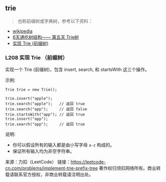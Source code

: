 trie
-----


>   也称前缀树或字典树，参考以下资料：

- [wikipedia](https://zh.wikipedia.org/wiki/Trie)
- [6天通吃树结构—— 第五天 Trie树](https://www.cnblogs.com/huangxincheng/archive/2012/11/25/2788268.html)
- [实现 Trie (前缀树)](https://leetcode-cn.com/problems/implement-trie-prefix-tree/solution/shi-xian-trie-qian-zhui-shu-by-leetcode/)

### L208 实现 Trie （前缀树）

实现一个 Trie (前缀树)，包含 insert, search, 和 startsWith 这三个操作。

示例:

```
Trie trie = new Trie();

trie.insert("apple");
trie.search("apple");   // 返回 true
trie.search("app");     // 返回 false
trie.startsWith("app"); // 返回 true
trie.insert("app");   
trie.search("app");     // 返回 true
```

说明:

- 你可以假设所有的输入都是由小写字母 `a-z` 构成的。
- 保证所有输入均为非空字符串。

来源：力扣（LeetCode）
链接：https://leetcode-cn.com/problems/implement-trie-prefix-tree
著作权归领扣网络所有。商业转载请联系官方授权，非商业转载请注明出处。

